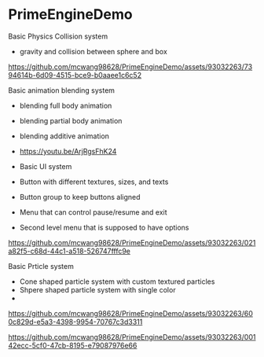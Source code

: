 # PrimeEngineDemo
Basic Physics Collision system
- gravity and collision between sphere and box


https://github.com/mcwang98628/PrimeEngineDemo/assets/93032263/7394614b-6d09-4515-bce9-b0aaee1c6c52

Basic animation blending system
- blending full body animation
- blending partial body animation
- blending additive animation
- https://youtu.be/ArjRgsFhK24

- Basic UI system
- Button with different textures, sizes, and texts
- Button group to keep buttons aligned
- Menu that can control pause/resume and exit
- Second level menu that is supposed to have options
  

https://github.com/mcwang98628/PrimeEngineDemo/assets/93032263/021a82f5-c68d-44c1-a518-526747fffc9e

Basic Prticle system
- Cone shaped particle system with custom textured particles
- Shpere shaped particle system with single color
- 

https://github.com/mcwang98628/PrimeEngineDemo/assets/93032263/600c829d-e5a3-4398-9954-70767c3d3311


https://github.com/mcwang98628/PrimeEngineDemo/assets/93032263/00142ecc-5cf0-47cb-8195-e79087976e66

